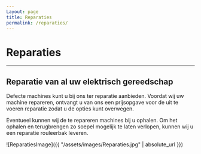 ```yaml
---
Layout: page
title: Reparaties
permalink: /reparaties/
---
```


# Reparaties

***

## Reparatie van al uw elektrisch gereedschap

Defecte machines kunt u bij ons ter reparatie aanbieden. Voordat wij uw machine repareren, ontvangt u van ons een prijsopgave voor de uit te voeren reparatie zodat u de opties kunt overwegen. 

Eventueel kunnen wij de te repareren machines bij u ophalen. Om het ophalen en terugbrengen zo soepel mogelijk te laten verlopen, kunnen wij u een reparatie rouleerbak leveren.

![ReparatiesImage]({{ "/assets/images/Reparaties.jpg" | absolute_url }})